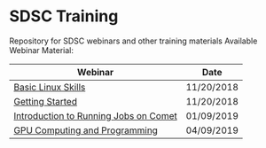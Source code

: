 # SDSC Training
Repository for SDSC webinars and other training materials
<a name="top">Available Webinar Material:

| Webinar|Date|
|---|---|
| [Basic Linux Skills](basic_linux_skills) | 11/20/2018 |
| [Getting Started](getting_started) | 11/20/2018 |
| [Introduction to Running Jobs on Comet](introduction-to-running-jobs-on-comet) | 01/09/2019 |
| [GPU Computing and Programming](gpu_computing) | 04/09/2019 |

